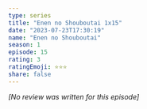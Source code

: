 ```yaml
---
type: series
title: "Enen no Shouboutai 1x15"
date: "2023-07-23T17:30:19"
name: "Enen no Shouboutai"
season: 1
episode: 15
rating: 3
ratingEmoji: ⭐️⭐️⭐️
share: false
---
```


_[No review was written for this episode]_
